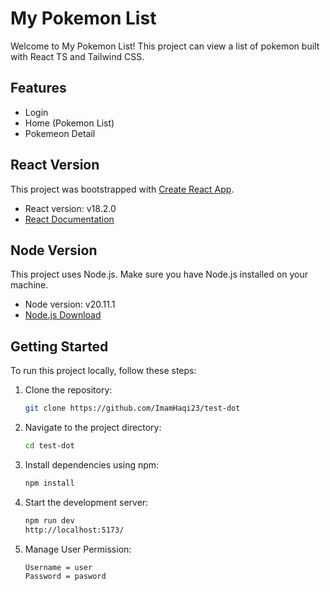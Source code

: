 # My Pokemon List

Welcome to My Pokemon List! This project can view a list of pokemon built with React TS and Tailwind CSS.

## Features

- Login
- Home (Pokemon List)
- Pokemeon Detail

## React Version

This project was bootstrapped with [Create React App](https://github.com/facebook/create-react-app).

- React version: v18.2.0 
- [React Documentation](https://reactjs.org/)

## Node Version

This project uses Node.js. Make sure you have Node.js installed on your machine.

- Node version: v20.11.1 
- [Node.js Download](https://nodejs.org/)

## Getting Started

To run this project locally, follow these steps:

1. Clone the repository:

   ```bash
   git clone https://github.com/ImamHaqi23/test-dot
2. Navigate to the project directory:

    ```bash
   cd test-dot
3. Install dependencies using npm:

    ```bash
   npm install
4. Start the development server:
    ```bash
   npm run dev
   http://localhost:5173/
5. Manage User Permission:
   ```bash
   Username = user
   Password = pasword
   
    
